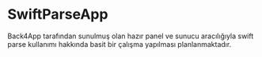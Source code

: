 # SwiftParseApp
Back4App tarafından sunulmuş olan hazır panel ve sunucu aracılığıyla swift parse kullanımı hakkında basit bir çalışma yapılması planlanmaktadır.
